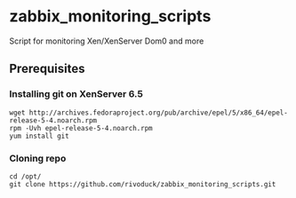 # zabbix_monitoring_scripts
Script for monitoring Xen/XenServer Dom0 and more


## Prerequisites
### Installing git on XenServer 6.5

~~~~
wget http://archives.fedoraproject.org/pub/archive/epel/5/x86_64/epel-release-5-4.noarch.rpm
rpm -Uvh epel-release-5-4.noarch.rpm
yum install git
~~~~

### Cloning repo
~~~~
cd /opt/
git clone https://github.com/rivoduck/zabbix_monitoring_scripts.git
~~~~
